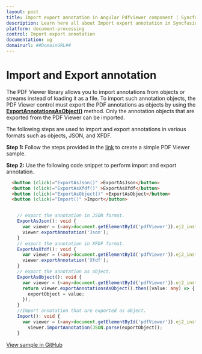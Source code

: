 ```yaml
---
layout: post
title: Import export annotation in Angular Pdfviewer component | Syncfusion
description: Learn here all about Import export annotation in Syncfusion Angular Pdfviewer component of Syncfusion Essential JS 2 and more.
platform: document-processing
control: Import export annotation
documentation: ug
domainurl: ##DomainURL##
---
```


# Import and Export annotation

The PDF Viewer library allows you to import annotations from objects or streams instead of loading it as a file. To import such annotation objects, the PDF Viewer control must export the PDF annotations as objects by using the [**ExportAnnotationsAsObject()**](https://ej2.syncfusion.com/angular/documentation/api/pdfviewer/#exportannotationsasobject) method. Only the annotation objects that are exported from the PDF Viewer can be imported.

The following steps are used to import and export annotations in various formats such as objects, JSON, and XFDF.

**Step 1:** Follow the steps provided in the [link](https://ej2.syncfusion.com/angular/documentation/pdfviewer/getting-started/) to create a simple PDF Viewer sample.

**Step 2:** Use the following code snippet to perform import and export annotation.

```html
  <button (click)="ExportAsJson()" >ExportAsJson</button>
  <button (click)="ExportAsXfdf()" >ExportAsXfdf</button>
  <button (click)="ExportAsObject()" >ExportAsObject</button>
  <button (click)="Import()" >Import</button>
```

```ts

    // export the annotation in JSON format.
    ExportAsJson(): void {
      var viewer = (<any>document.getElementById('pdfViewer')).ej2_instances[0];
      viewer.exportAnnotation('Json');
    }
    // export the annotation in XFDF format.
    ExportAsXfdf(): void {
      var viewer = (<any>document.getElementById('pdfViewer')).ej2_instances[0];
      viewer.exportAnnotation('Xfdf');
    }
    // export the annotation as object.
    ExportAsObject(): void {
      var viewer = (<any>document.getElementById('pdfViewer')).ej2_instances[0];
      return viewer.exportAnnotationsAsObject().then((value: any) => {
        exportObject = value;
      });
    }
    //Import annotation that are exported as object.
    Import(): void {
      var viewer = (<any>document.getElementById('pdfViewer')).ej2_instances[0];
        viewer.importAnnotation(JSON.parse(exportObject));
    }

```

[View sample in GitHub](https://github.com/SyncfusionExamples/angular-pdf-viewer-examples/tree/master/How%20to)